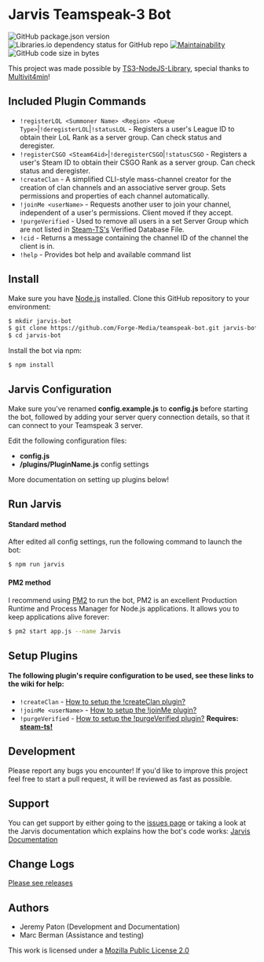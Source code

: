 # Jarvis Teamspeak-3 Bot

![GitHub package.json version](https://img.shields.io/github/package-json/v/forge-media/teamspeak-bot.svg)
![Libraries.io dependency status for GitHub repo](https://img.shields.io/librariesio/github/Forge-Media/teamspeak-bot)
[![Maintainability](https://api.codeclimate.com/v1/badges/0957f4a29edc878ec073/maintainability)](https://codeclimate.com/github/Forge-Media/teamspeak-bot/maintainability)
![GitHub code size in bytes](https://img.shields.io/github/languages/code-size/forge-media/teamspeak-bot.svg)

This project was made possible by [TS3-NodeJS-Library](https://github.com/Multivit4min/TS3-NodeJS-Library), special thanks to [Multivit4min](https://github.com/Multivit4min/)!

## Included Plugin Commands

- `!registerLOL <Summoner Name> <Region> <Queue Type>`|`!deregisterLOL`|`!statusLOL` - Registers a user's League ID to obtain their LoL Rank as a server group. Can check status and deregister.
- `!registerCSGO <Steam64id>`|`!deregisterCSGO`|`!statusCSGO` - Registers a user's Steam ID to obtain their CSGO Rank as a server group. Can check status and deregister.
- `!createClan` - A simplified CLI-style mass-channel creator for the creation of clan channels and an associative server group. Sets permissions and properties of each channel automatically.
- `!joinMe <userName>` - Requests another user to join your channel, independent of a user's permissions. Client moved if they accept.
- `!purgeVerified` - Used to remove all users in a set Server Group which are not listed in [Steam-TS's](https://github.com/Forge-Media/steam-ts) Verified Database File.
- `!cid` - Returns a message containing the channel ID of the channel the client is in.
- `!help` - Provides bot help and available command list

## Install

Make sure you have [Node.js](https://nodejs.org/en/) installed. Clone this GitHub repository to your environment:

```sh
$ mkdir jarvis-bot
$ git clone https://github.com/Forge-Media/teamspeak-bot.git jarvis-bot
$ cd jarvis-bot
```

Install the bot via npm:

```sh
$ npm install
```

## Jarvis Configuration

Make sure you've renamed **config.example.js** to **config.js** before starting the bot, followed by adding your server query connection details, so that it can connect to your Teamspeak 3 server.

Edit the following configuration files:

- **config.js**
- **/plugins/PluginName.js** config settings

More documentation on setting up plugins below!

## Run Jarvis

#### Standard method

After edited all config settings, run the following command to launch the bot:

```sh
$ npm run jarvis
```

#### PM2 method

I recommend using [PM2](https://github.com/Unitech/pm2) to run the bot, PM2 is an excellent Production Runtime and Process Manager for Node.js applications. It allows you to keep applications alive forever:

```sh
$ pm2 start app.js --name Jarvis
```

## Setup Plugins

#### The following plugin's require configuration to be used, see these links to the wiki for help:

- `!createClan` - [How to setup the !createClan plugin?](https://github.com/Forge-Media/teamspeak-bot/wiki/Plugin-Configuration#createclan)
- `!joinMe <userName>` - [How to setup the !joinMe plugin?]()
- `!purgeVerified` - [How to setup the !purgeVerified plugin?](https://github.com/Forge-Media/teamspeak-bot/wiki/Plugin-Configuration#purgeverified) **Requires: [steam-ts!](https://github.com/Forge-Media/steam-ts)**

## Development

Please report any bugs you encounter!
If you'd like to improve this project feel free to start a pull request, it will be reviewed as fast as possible.

## Support

You can get support by either going to the [issues page](https://github.com/Forge-Media/teamspeak-bot/issues) or taking a look at the Jarvis documentation which explains how the bot's code works: [Jarvis Documentation](https://forge-media.github.io/teamspeak-bot/)

## Change Logs

[Please see releases](https://github.com/Forge-Media/teamspeak-bot/releases)

## Authors

- Jeremy Paton (Development and Documentation)
- Marc Berman (Assistance and testing)

This work is licensed under a [Mozilla Public License 2.0](https://github.com/Forge-Media/teamspeak-bot/blob/master/LICENSE)
